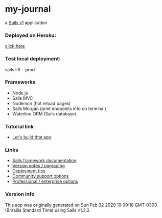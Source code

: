 # my-journal

a [Sails v1](https://sailsjs.com) application

### Deployed on Heroku:
[click here](https://mysterious-waters-52479.herokuapp.com/)

### Test local deployment:
sails lift --prod

### Frameworks
- Node.js
- Sails MVC
- Nodemon (hot reload pages)
- Sails Morgan (print endpoints info on terminal)
- Waterline ORM (Sails database)

### Tutorial link
+ [Let's build that app](https://www.youtube.com/watch?v=WRAAMMycrNM)

### Links

+ [Sails framework documentation](https://sailsjs.com/get-started)
+ [Version notes / upgrading](https://sailsjs.com/documentation/upgrading)
+ [Deployment tips](https://sailsjs.com/documentation/concepts/deployment)
+ [Community support options](https://sailsjs.com/support)
+ [Professional / enterprise options](https://sailsjs.com/enterprise)


### Version info

This app was originally generated on Sun Feb 02 2020 10:09:18 GMT-0300 (Brasilia Standard Time) using Sails v1.2.3.

<!-- Internally, Sails used [`sails-generate@1.16.13`](https://github.com/balderdashy/sails-generate/tree/v1.16.13/lib/core-generators/new). -->



<!--
Note:  Generators are usually run using the globally-installed `sails` CLI (command-line interface).  This CLI version is _environment-specific_ rather than app-specific, thus over time, as a project's dependencies are upgraded or the project is worked on by different developers on different computers using different versions of Node.js, the Sails dependency in its package.json file may differ from the globally-installed Sails CLI release it was originally generated with.  (Be sure to always check out the relevant [upgrading guides](https://sailsjs.com/upgrading) before upgrading the version of Sails used by your app.  If you're stuck, [get help here](https://sailsjs.com/support).)
-->


